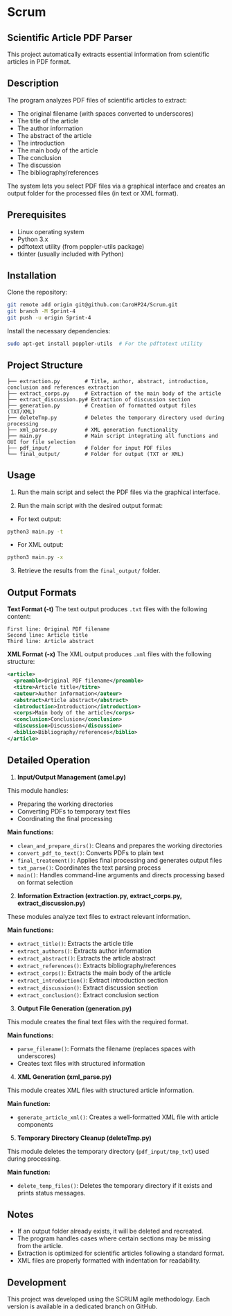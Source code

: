 
# Scrum

## Scientific Article PDF Parser
This project automatically extracts essential information from scientific articles in PDF format.

## Description
The program analyzes PDF files of scientific articles to extract:

- The original filename (with spaces converted to underscores)
- The title of the article
- The author information
- The abstract of the article
- The introduction
- The main body of the article
- The conclusion
- The discussion
- The bibliography/references

The system lets you select PDF files via a graphical interface and creates an output folder for the processed files (in text or XML format).

## Prerequisites

- Linux operating system
- Python 3.x
- pdftotext utility (from poppler-utils package)
- tkinter (usually included with Python)

## Installation

Clone the repository:

```bash
git remote add origin git@github.com:CaroHP24/Scrum.git
git branch -M Sprint-4
git push -u origin Sprint-4
````

Install the necessary dependencies:

```bash
sudo apt-get install poppler-utils  # For the pdftotext utility
```

## Project Structure

```text
├── extraction.py        # Title, author, abstract, introduction, conclusion and references extraction
├── extract_corps.py     # Extraction of the main body of the article
├── extract_discussion.py# Extraction of discussion section
├── generation.py        # Creation of formatted output files (TXT/XML)
├── deleteTmp.py         # Deletes the temporary directory used during processing
├── xml_parse.py         # XML generation functionality
├── main.py              # Main script integrating all functions and GUI for file selection
├── pdf_input/           # Folder for input PDF files
└── final_output/        # Folder for output (TXT or XML)
```

## Usage

1. Run the main script and select the PDF files via the graphical interface.

2. Run the main script with the desired output format:

* For text output:

```bash
python3 main.py -t
```

* For XML output:

```bash
python3 main.py -x
```

3. Retrieve the results from the `final_output/` folder.

## Output Formats

**Text Format (-t)**
The text output produces `.txt` files with the following content:

```
First line: Original PDF filename
Second line: Article title
Third line: Article abstract
```

**XML Format (-x)**
The XML output produces `.xml` files with the following structure:

```xml
<article>
  <preamble>Original PDF filename</preamble>
  <titre>Article title</titre>
  <auteur>Author information</auteur>
  <abstract>Article abstract</abstract>
  <introduction>Introduction</introduction>
  <corps>Main body of the article</corps>
  <conclusion>Conclusion</conclusion>
  <discussion>Discussion</discussion>
  <biblio>Bibliography/references</biblio>
</article>
```

## Detailed Operation

1. **Input/Output Management (amel.py)**

This module handles:

* Preparing the working directories
* Converting PDFs to temporary text files
* Coordinating the final processing

**Main functions:**

* `clean_and_prepare_dirs()`: Cleans and prepares the working directories
* `convert_pdf_to_text()`: Converts PDFs to plain text
* `final_treatement()`: Applies final processing and generates output files
* `txt_parse()`: Coordinates the text parsing process
* `main()`: Handles command-line arguments and directs processing based on format selection

2. **Information Extraction (extraction.py, extract\_corps.py, extract\_discussion.py)**

These modules analyze text files to extract relevant information.

**Main functions:**

* `extract_title()`: Extracts the article title
* `extract_authors()`: Extracts author information
* `extract_abstract()`: Extracts the article abstract
* `extract_references()`: Extracts bibliography/references
* `extract_corps()`: Extracts the main body of the article
* `extract_introduction()`: Extract introduction section
* `extract_discussion()`: Extract discussion section
* `extract_conclusion()`: Extract conclusion section

3. **Output File Generation (generation.py)**

This module creates the final text files with the required format.

**Main functions:**

* `parse_filename()`: Formats the filename (replaces spaces with underscores)
* Creates text files with structured information

4. **XML Generation (xml\_parse.py)**

This module creates XML files with structured article information.

**Main function:**

* `generate_article_xml()`: Creates a well-formatted XML file with article components

5. **Temporary Directory Cleanup (deleteTmp.py)**

This module deletes the temporary directory (`pdf_input/tmp_txt`) used during processing.

**Main function:**

* `delete_temp_files()`: Deletes the temporary directory if it exists and prints status messages.

## Notes

* If an output folder already exists, it will be deleted and recreated.
* The program handles cases where certain sections may be missing from the article.
* Extraction is optimized for scientific articles following a standard format.
* XML files are properly formatted with indentation for readability.

## Development

This project was developed using the SCRUM agile methodology. Each version is available in a dedicated branch on GitHub.
